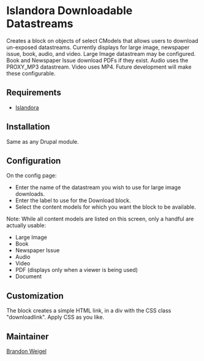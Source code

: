 # Islandora Downloadable Datastreams
Creates a block on objects of select CModels that allows users to download un-exposed datastreams. 
Currently displays for large image, newspaper issue, book, audio, and video.
Large Image datastream may be configured. Book and Newspaper Issue download PDFs if they exist. Audio uses the PROXY_MP3 datastream. Video uses MP4. Future development will make these configurable.

## Requirements
* [Islandora](https://github.com/Islandora/islandora)

## Installation
Same as any Drupal module.

## Configuration
On the config page: 
- Enter the name of the datastream you wish to use for large image downloads.
- Enter the label to use for the Download block.
- Select the content models for which you want the block to be available.

Note: While all content models are listed on this screen, only a handful are actually usable:
- Large Image
- Book
- Newspaper Issue
- Audio
- Video
- PDF (displays only when a viewer is being used)
- Document

## Customization
The block creates a simple HTML link, in a div with the CSS class "downloadlink". Apply CSS as you like.

## Maintainer

[Brandon Weigel](https://github.com/bondjimbond)
